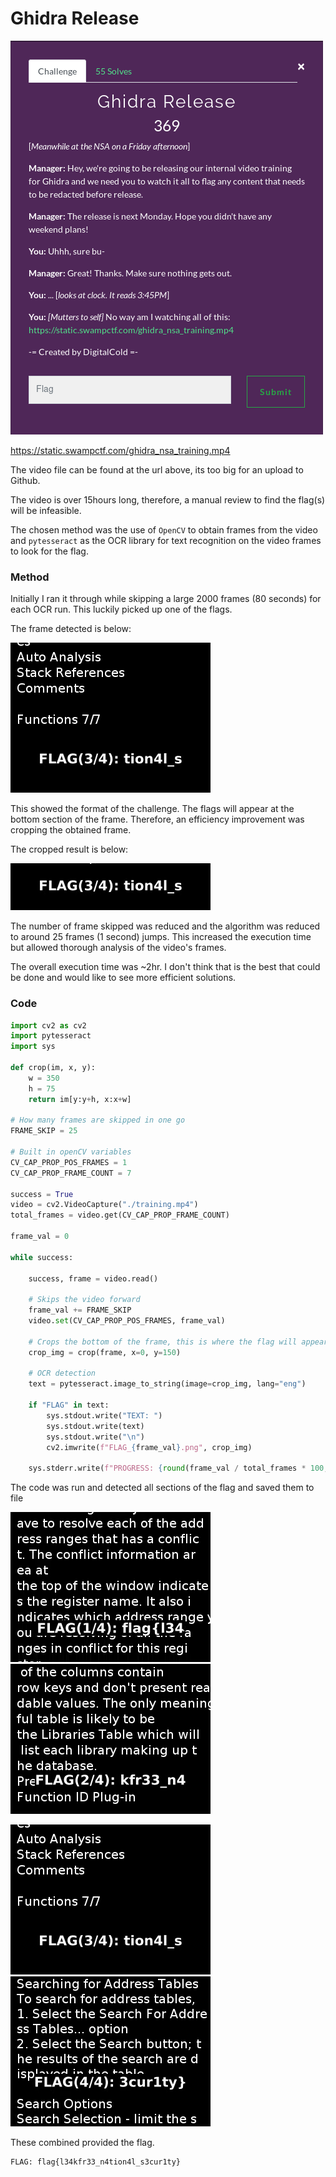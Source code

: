 # Ghidra Release

![](./brief.png)

https://static.swampctf.com/ghidra_nsa_training.mp4

The video file can be found at the url above, its too big for an upload to Github.

The video is over 15hours long, therefore, a manual review to find the flag(s) will be infeasible.

The chosen method was the use of ```OpenCV``` to obtain frames from the video and ```pytesseract``` as the OCR library for text recognition on the video frames to look for the flag.

### Method

Initially I ran it through while skipping a large 2000 frames (80 seconds) for each OCR run. This luckily picked up one of the flags.

The frame detected is below:

![](./FLAGS/FLAG_3.png)

This showed the format of the challenge. The flags will appear at the bottom section of the frame. Therefore, an efficiency improvement was cropping the obtained frame.

The cropped result is below:

![](./FLAGS/FLAG_3_cropped.png)

The number of frame skipped was reduced and the algorithm was reduced to around 25 frames (1 second) jumps. This increased the execution time but allowed thorough analysis of the video's frames. 

The overall execution time was ~2hr. I don't think that is the best that could be done and would like to see more efficient solutions.

### Code

```python
import cv2 as cv2
import pytesseract
import sys  

def crop(im, x, y):
    w = 350
    h = 75
    return im[y:y+h, x:x+w]

# How many frames are skipped in one go
FRAME_SKIP = 25

# Built in openCV variables
CV_CAP_PROP_POS_FRAMES = 1
CV_CAP_PROP_FRAME_COUNT = 7

success = True
video = cv2.VideoCapture("./training.mp4")
total_frames = video.get(CV_CAP_PROP_FRAME_COUNT)

frame_val = 0

while success:

    success, frame = video.read()

    # Skips the video forward
    frame_val += FRAME_SKIP
    video.set(CV_CAP_PROP_POS_FRAMES, frame_val)
    
    # Crops the bottom of the frame, this is where the flag will appear
    crop_img = crop(frame, x=0, y=150)

    # OCR detection
    text = pytesseract.image_to_string(image=crop_img, lang="eng")

    if "FLAG" in text:
        sys.stdout.write("TEXT: ")
        sys.stdout.write(text)
        sys.stdout.write("\n")
        cv2.imwrite(f"FLAG_{frame_val}.png", crop_img)

    sys.stderr.write(f"PROGRESS: {round(frame_val / total_frames * 100, 2)}%\r")
```

The code was run and detected all sections of the flag and saved them to file

![](./FLAGS/FLAG_1.png)
![](./FLAGS/FLAG_2.png)

![](./FLAGS/FLAG_3.png)
![](./FLAGS/FLAG_4.png)

These combined provided the flag.

```
FLAG: flag{l34kfr33_n4tion4l_s3cur1ty}
```